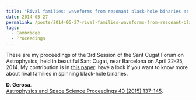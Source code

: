 ```yaml
---
title: "Rival families: waveforms from resonant black-hole binaries as probes of their astrophysical formation history"
date: 2014-05-27
permalink: /posts/2014-05-27-rival-families-waveforms-from-resonant-black-hole-binaries-as-probes-of-their-astrophysical-formation-history
tags:
  - Cambridge
  - Proceedings
---
```


These are my proceedings of the 3rd Session of the Sant Cugat Forum on Astrophysics, held in beautiful Sant Cugat, near Barcelona on April 22-25, 2014. My contribution is in [this paper](<http://arxiv.org/abs/arXiv:1507.05587>): have a look if you want to know more about rival families in spinning black-hole binaries.

**D. Gerosa**.\
[Astrophysics and Space Science Proceedings 40 (2015) 137-145](http://dx.doi.org/10.1007/978-3-319-10488-1_12). 
